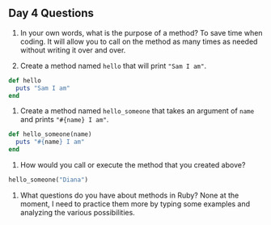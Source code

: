 ## Day 4 Questions

1. In your own words, what is the purpose of a method?
   To save time when coding. It will allow you to call on the method as many times as needed without writing it over and over.

1. Create a method named `hello` that will print `"Sam I am"`.
```ruby
def hello
  puts "Sam I am"
end
```

1. Create a method named `hello_someone` that takes an argument of `name` and prints `"#{name} I am"`.
```ruby
def hello_someone(name)
  puts "#{name} I am"
end
```

1. How would you call or execute the method that you created above?
```ruby
hello_someone("Diana")
```

1. What questions do you have about methods in Ruby?
None at the moment, I need to practice them more by typing some examples and analyzing the various possibilities. 
